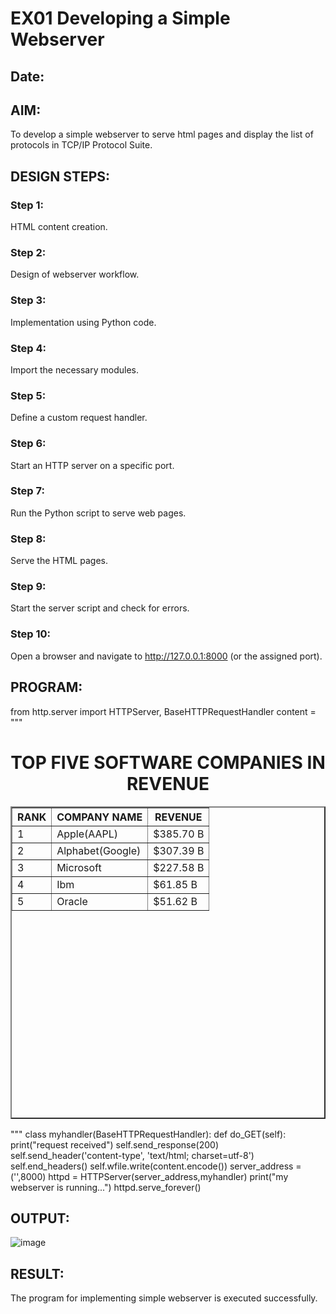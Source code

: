 # EX01 Developing a Simple Webserver
## Date:

## AIM:
To develop a simple webserver to serve html pages and display the list of protocols in TCP/IP Protocol Suite.

## DESIGN STEPS:
### Step 1: 
HTML content creation.

### Step 2:
Design of webserver workflow.

### Step 3:
Implementation using Python code.

### Step 4:
Import the necessary modules.

### Step 5:
Define a custom request handler.

### Step 6:
Start an HTTP server on a specific port.

### Step 7:
Run the Python script to serve web pages.

### Step 8:
Serve the HTML pages.

### Step 9:
Start the server script and check for errors.

### Step 10:
Open a browser and navigate to http://127.0.0.1:8000 (or the assigned port).

## PROGRAM:
from http.server import HTTPServer, BaseHTTPRequestHandler
content = """
<html>
<head>
<title>Top five software companies in revenue</title>
</head>
<body>
<h1 align="center">
TOP FIVE SOFTWARE COMPANIES IN REVENUE</h1>
<table align="center" border="2" cellspacing="5" cellpadding="5" width="800" height="500">
<tr>
<th>RANK</th>
<th>COMPANY NAME</th>
<th>REVENUE</th>
</tr>
<tr>
<td>1</td>
<td>Apple(AAPL)</td>
<td>$385.70 B </td>
</tr>
<tr>
<td>2</td>
<td>Alphabet(Google)</td>
<td>$307.39 B</td>
</tr>
<tr>
<td>3</td>
<td>Microsoft</td>
<td>$227.58 B</td>
</tr>
<tr>
<td>4</td>
<td>Ibm</td>
<td>$61.85 B</td>
</tr>
<tr>
<td>5</td>
<td>Oracle</td>
<td>$51.62 B</td>
</tr>
</table>
</body>
</html>

"""
class myhandler(BaseHTTPRequestHandler):
    def do_GET(self):
        print("request received")
        self.send_response(200)
        self.send_header('content-type', 'text/html; charset=utf-8')
        self.end_headers()
        self.wfile.write(content.encode())
server_address = ('',8000)
httpd = HTTPServer(server_address,myhandler)
print("my webserver is running...")
httpd.serve_forever()

## OUTPUT:
![image](https://github.com/user-attachments/assets/241e582c-d21f-49a7-9cfe-f7ea2ef10655)


## RESULT:
The program for implementing simple webserver is executed successfully.
